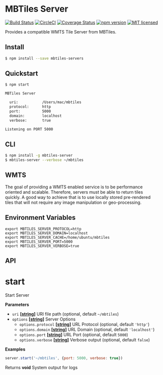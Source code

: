 # MBTiles Server

[![Build Status](https://travis-ci.org/DenisCarriere/mbtiles-server.svg?branch=master)](https://travis-ci.org/DenisCarriere/mbtiles-server)
[![CircleCI](https://circleci.com/gh/DenisCarriere/mbtiles-server.svg?style=svg)](https://circleci.com/gh/DenisCarriere/mbtiles-server)
[![Coverage Status](https://coveralls.io/repos/github/DenisCarriere/mbtiles-server/badge.svg?branch=master)](https://coveralls.io/github/DenisCarriere/mbtiles-server?branch=master)
[![npm version](https://badge.fury.io/js/mbtiles-server.svg)](https://badge.fury.io/js/mbtiles-server)
[![MIT licensed](https://img.shields.io/badge/license-MIT-blue.svg)](https://raw.githubusercontent.com/DenisCarriere/mbtiles-server/master/LICENSE)

Provides a compatible WMTS Tile Server from MBTiles.

## Install

```bash
$ npm install --save mbtiles-servers
```

## Quickstart

```bash
$ npm start

MBTiles Server

  uri:           /Users/mac/mbtiles
  protocol:      http
  port:          5000
  domain:        localhost
  verbose:       true

Listening on PORT 5000
```

## CLI

```bash
$ npm install -g mbtiles-server
$ mbtiles-server --verbose ~/mbtiles
```

## WMTS

The goal of providing a WMTS enabled service is to be performance oriented and
scalable. Therefore, servers must be able to return tiles quickly. A good way to achieve
that is to use locally stored pre-rendered tiles that will not require any image
manipulation or geo-processing.

## Environment Variables

```
export MBTILES_SERVER_PROTOCOL=http
export MBTILES_SERVER_DOMAIN=localhost
export MBTILES_SERVER_CACHE=/home/ubuntu/mbtiles
export MBTILES_SERVER_PORT=5000
export MBTILES_SERVER_VERBOSE=true
```

## API

# start

Start Server

**Parameters**

-   `uri` **\[[string](https://developer.mozilla.org/en-US/docs/Web/JavaScript/Reference/Global_Objects/String)]** URI file path (optional, default `~/mbtiles`)
-   `options` **\[[string](https://developer.mozilla.org/en-US/docs/Web/JavaScript/Reference/Global_Objects/String)]** Server Options
    -   `options.protocol` **\[[string](https://developer.mozilla.org/en-US/docs/Web/JavaScript/Reference/Global_Objects/String)]** URL Protocol (optional, default `'http'`)
    -   `options.domain` **\[[string](https://developer.mozilla.org/en-US/docs/Web/JavaScript/Reference/Global_Objects/String)]** URL Domain (optional, default `'localhost'`)
    -   `options.port` **\[[string](https://developer.mozilla.org/en-US/docs/Web/JavaScript/Reference/Global_Objects/String)]** URL Port (optional, default `5000`)
    -   `options.verbose` **\[[string](https://developer.mozilla.org/en-US/docs/Web/JavaScript/Reference/Global_Objects/String)]** Verbose output (optional, default `false`)

**Examples**

```javascript
server.start('~/mbtiles', {port: 5000, verbose: true})
```

Returns **void** System output for logs

